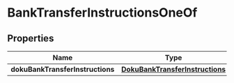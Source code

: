

# BankTransferInstructionsOneOf


## Properties

| Name | Type | Description | Notes |
|------------ | ------------- | ------------- | -------------|
|**dokuBankTransferInstructions** | [**DokuBankTransferInstructions**](DokuBankTransferInstructions.md) |  |  |




